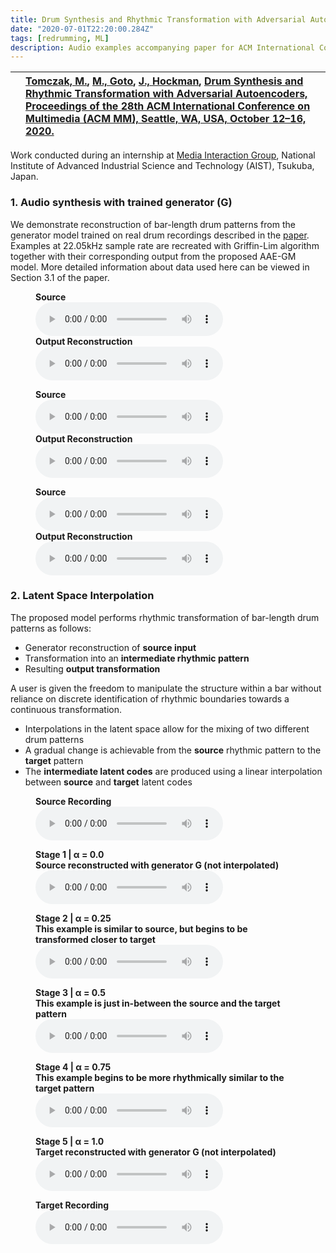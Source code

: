 ```yaml
---
title: Drum Synthesis and Rhythmic Transformation with Adversarial Autoencoders
date: "2020-07-01T22:20:00.284Z"
tags: [redrumming, ML]
description: Audio examples accompanying paper for ACM International Conference on Multimedia (ACM MM) 2020.
---
```


|     | **[Tomczak, M.](https://maciek-tomczak.github.io/), [M., Goto](https://staff.aist.go.jp/m.goto/), [J., Hockman](https://www.bcu.ac.uk/digital-technology/about-us/our-expertise/our-staff/jason-hockman), [Drum Synthesis and Rhythmic Transformation with Adversarial Autoencoders, Proceedings of the 28th ACM International Conference on Multimedia (ACM MM), Seattle, WA, USA, October 12–16, 2020.](https://doi.org/10.1145/3394171.3413519)** |
| :-- | :--------------------------------------------------------------------------------------------------------------------------------------------------------------------------------------------------------------------------------------------------------------------------------------------------------------------------------------------------------------------------------------------------------------------------------------------------- |


<!-- []](https://doi.org/10.1145/3394171.3413519) -->

Work conducted during an internship at [Media Interaction Group](https://staff.aist.go.jp/m.goto/MIG/index-j.html), National Institute of Advanced Industrial Science and Technology (AIST), Tsukuba, Japan.

### 1. Audio synthesis with trained generator (G)

We demonstrate reconstruction of bar-length drum patterns from the generator model trained on real drum recordings described in the [paper](https://doi.org/10.1145/3394171.3413519). Examples at 22.05kHz sample rate are recreated with Griffin-Lim algorithm together with their corresponding output from the proposed AAE-GM model. More detailed information about data used here can be viewed in Section 3.1 of the paper.

<figure>
<figcaption><b>Source</b></figcaption>
	<audio controls
		src="./ACM20_audio/0092/source_GL-0092_392.wav">
	</audio>
	<figcaption><b>Output Reconstruction</b></figcaption>
	<audio controls
		src="./ACM20_audio/0092/0092_392.wav">
	</audio>
</figure>

<figure>
<figcaption><b>Source</b></figcaption>
	<audio controls
		src="./ACM20_audio/0026/source_GL-0026_64.wav">
	</audio>
	<figcaption><b>Output Reconstruction</b></figcaption>
	<audio controls
		src="./ACM20_audio/0026/0026_64.wav">
	</audio>
</figure>

<figure>
<figcaption><b>Source</b></figcaption>
	<audio controls
		src="./ACM20_audio/0070/source_GL-0070_862.wav">
	</audio>
	<figcaption><b>Output Reconstruction</b></figcaption>
	<audio controls
		src="./ACM20_audio/0070/0070_862.wav">
	</audio>
</figure>

### 2. Latent Space Interpolation

The proposed model performs rhythmic transformation of bar-length drum patterns as follows:

- Generator reconstruction of **source input**
- Transformation into an **intermediate rhythmic pattern**
- Resulting **output transformation**

A user is given the freedom to manipulate the structure within a bar without reliance on discrete identification of rhythmic boundaries towards a continuous transformation.

- Interpolations in the latent space allow for the mixing of two different drum patterns
- A gradual change is achievable from the **source** rhythmic pattern to the **target** pattern
- The **intermediate latent codes** are produced using a linear interpolation between **source** and **target** latent codes

<figure>
<figcaption><b>Source Recording</b></figcaption>
	<audio controls
		src="./ACM20_audio/0026_to_0012/source_GL-0026_64.wav">
	</audio>
</figure>

<figure>
<figcaption><b>Stage 1 | α = 0.0</b></figcaption>
<figcaption><b>Source reconstructed with generator G (not interpolated)</b></figcaption>
	<audio controls
		src="./ACM20_audio/0026_to_0012/interp0_alpha0.0.wav">
	</audio>
</figure>

<figure>
<figcaption><b>Stage 2 | α = 0.25</b></figcaption>
<figcaption><b>This example is similar to source, but begins to be transformed closer to target</b></figcaption>
	<audio controls
	src="./ACM20_audio/0026_to_0012/interp1_alpha0.25.wav">
	</audio>
</figure>

<figure>
<figcaption><b>Stage 3 | α = 0.5</b></figcaption>
<figcaption><b>This example is just in-between the source and the target pattern</b></figcaption>
	<audio controls
		src="./ACM20_audio/0026_to_0012/interp2_alpha0.5.wav">
	</audio>
</figure>

<figure>
<figcaption><b>Stage 4 | α = 0.75</b></figcaption>
<figcaption><b>This example begins to be more rhythmically similar to the target pattern</b></figcaption>
	<audio controls
		src="./ACM20_audio/0026_to_0012/interp3_alpha0.75.wav">
	</audio>
</figure>

<figure>
<figcaption><b>Stage 5 | α = 1.0</b></figcaption>
<figcaption><b>Target reconstructed with generator G (not interpolated)</b></figcaption>
		<audio controls
			src="./ACM20_audio/0026_to_0012/interp4_alpha1.0.wav">
		</audio>
</figure>

<figure>
<figcaption><b>Target Recording</b></figcaption>
	<audio controls
		src="./ACM20_audio/0026_to_0012/target_GL-0012_1611.wav">
	</audio>
</figure>

